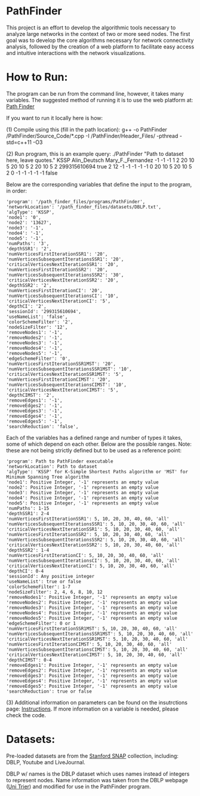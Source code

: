 # PathFinder

This project is an effort to develop the algorithmic tools necessary to analyze large networks in the context of two or more seed nodes. The first goal was to develop the core algorithms necessary for network connectivity analysis, followed by the creation of a web platform to facilitate easy access and intuitive interactions with the network visualizations.

# How to Run:

The program can be run from the command line, however, it takes many variables. The suggested method of running it is to use the web platform at: [Path Finder](http://www.path-finder.io) 

If you want to run it locally here is how:

(1) Compile using this (fill in the path location): g++ -o PathFinder /PathFinder/Source_Code/*.cpp -I /PathFinder/Header_Files/ -pthread -std=c++11 -O3

(2) Run program, this is an example query: ./PathFinder "Path to dataset here, leave quotes." KSSP Alin_Deutsch Mary_F._Fernandez -1 -1 -1 1 2 20 10 5 20 10 5 2 20 10 5 2 299315610694 true 2 12 -1 -1 -1 -1 -1 0 20 10 5 20 10 5 2 0 -1 -1 -1 -1 -1 false

Below are the corresponding variables that define the input to the program, in order:

    'program': '/path_finder_files/programs/PathFinder',
    'networkLocation': '/path_finder_files/datasets/DBLP.txt',
    'algType': 'KSSP',
    'node1': '0',
    'node2': '13627',
    'node3': '-1',
    'node4': '-1',
    'node5': '-1',
    'numPaths': '3',
    'depthSSR1': '2',
    'numVerticesFirstIterationSSR1': '20',
    'numVerticesSubsequentIterationsSSR1': '20',
    'criticalVerticesNextIterationSSR1': '20',
    'numVerticesFirstIterationSSR2': '20',
    'numVerticesSubsequentIterationsSSR2': '30',
    'criticalVerticesNextIterationSSR2': '20',
    'depthSSR2': '2',
    'numVerticesFirstIterationCI': '20',
    'numVerticesSubsequentIterationsCI': '10',
    'criticalVerticesNextIterationCI': '5',
    'depthCI': '2',
    'sessionId': '299315610694',
    'useNameList': 'false',
    'colorSchemeFilter': '2',
    'nodeSizeFilter': '12',
    'removeNodes1': '-1',
    'removeNodes2': '-1',
    'removeNodes3': '-1',
    'removeNodes4': '-1',
    'removeNodes5': '-1',
    'edgeSchemeFilter': '0',
    'numVerticesFirstIterationSSR1MST': '20',
    'numVerticesSubsequentIterationsSSR1MST': '10',
    'criticalVerticesNextIterationSSR1MST': '5',
    'numVerticesFirstIterationCIMST': '20',
    'numVerticesSubsequentIterationsCIMST': '10',
    'criticalVerticesNextIterationCIMST': '5',
    'depthCIMST': '2',
    'removeEdges1': '-1',
    'removeEdges2': '-1',
    'removeEdges3': '-1',
    'removeEdges4': '-1',
    'removeEdges5': '-1',
    'searchReduction': 'false',
    
Each of the variables has a defined range and number of types it takes, some of which depend on each other. Below are the possible ranges. Note: these are not being strictly defined but to be used as a reference point:

    'program': Path to PathFinder executable
    'networkLocation': Path to dataset
    'algType': 'KSSP' for K-Simple Shortest Paths algorithm or 'MST' for Minimum Spanning Tree algorithm
    'node1': Positive Integer, '-1' represents an empty value
    'node2': Positive Integer, '-1' represents an empty value
    'node3': Positive Integer, '-1' represents an empty value
    'node4': Positive Integer, '-1' represents an empty value
    'node5': Positive Integer, '-1' represents an empty value
    'numPaths': 1-15
    'depthSSR1': 2-4
    'numVerticesFirstIterationSSR1': 5, 10, 20, 30, 40, 60, 'all'
    'numVerticesSubsequentIterationsSSR1': 5, 10, 20, 30, 40, 60, 'all'
    'criticalVerticesNextIterationSSR1': 5, 10, 20, 30, 40, 60, 'all'
    'numVerticesFirstIterationSSR2': 5, 10, 20, 30, 40, 60, 'all'
    'numVerticesSubsequentIterationsSSR2': 5, 10, 20, 30, 40, 60, 'all'
    'criticalVerticesNextIterationSSR2': 5, 10, 20, 30, 40, 60, 'all'
    'depthSSR2': 1-4
    'numVerticesFirstIterationCI': 5, 10, 20, 30, 40, 60, 'all'
    'numVerticesSubsequentIterationsCI': 5, 10, 20, 30, 40, 60, 'all'
    'criticalVerticesNextIterationCI': 5, 10, 20, 30, 40, 60, 'all'
    'depthCI': 0-4
    'sessionId': Any positive integer
    'useNameList': true or false
    'colorSchemeFilter': 1-7
    'nodeSizeFilter': 2, 4, 6, 8, 10, 12
    'removeNodes1': Positive Integer, '-1' represents an empty value
    'removeNodes2': Positive Integer, '-1' represents an empty value
    'removeNodes3': Positive Integer, '-1' represents an empty value
    'removeNodes4': Positive Integer, '-1' represents an empty value
    'removeNodes5': Positive Integer, '-1' represents an empty value
    'edgeSchemeFilter': 0 or 1
    'numVerticesFirstIterationSSR1MST': 5, 10, 20, 30, 40, 60, 'all'
    'numVerticesSubsequentIterationsSSR1MST': 5, 10, 20, 30, 40, 60, 'all'
    'criticalVerticesNextIterationSSR1MST': 5, 10, 20, 30, 40, 60, 'all'
    'numVerticesFirstIterationCIMST': 5, 10, 20, 30, 40, 60, 'all'
    'numVerticesSubsequentIterationsCIMST': 5, 10, 20, 30, 40, 60, 'all'
    'criticalVerticesNextIterationCIMST': 5, 10, 20, 30, 40, 60, 'all'
    'depthCIMST': 0-4
    'removeEdges1': Positive Integer, '-1' represents an empty value
    'removeEdges2': Positive Integer, '-1' represents an empty value
    'removeEdges3': Positive Integer, '-1' represents an empty value
    'removeEdges4': Positive Integer, '-1' represents an empty value
    'removeEdges5': Positive Integer, '-1' represents an empty value
    'searchReduction': true or false
    
(3) Additional information on parameters can be found on the insutrctions page: [Instructions](http://www.path-finder.io/instructions.html). If more information on a variable is needed, please check the code.

# Datasets:

Pre-loaded datasets are from the [Stanford SNAP](http://snap.stanford.edu/data/index.html) collection, including: DBLP, Youtube and LiveJournal.

DBLP w/ names is the DBLP dataset which uses names instead of integers to represent nodes. Name information was taken from the DBLP webpage ([Uni Trier](http://dblp.uni-trier.de/faq/How+can+I+download+the+whole+dblp+dataset.html)) and modified for use in the PathFinder program.
